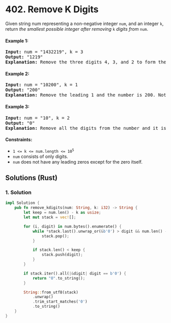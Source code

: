 # 402. Remove K Digits
Given string num representing a non-negative integer `num`, and an integer `k`, return *the smallest possible integer after removing* `k` *digits from* `num`.

#### Example 1:
<pre>
<strong>Input:</strong> num = "1432219", k = 3
<strong>Output:</strong> "1219"
<strong>Explanation:</strong> Remove the three digits 4, 3, and 2 to form the new number 1219 which is the smallest.
</pre>

#### Example 2:
<pre>
<strong>Input:</strong> num = "10200", k = 1
<strong>Output:</strong> "200"
<strong>Explanation:</strong> Remove the leading 1 and the number is 200. Note that the output must not contain leading zeroes.
</pre>

#### Example 3:
<pre>
<strong>Input:</strong> num = "10", k = 2
<strong>Output:</strong> "0"
<strong>Explanation:</strong> Remove all the digits from the number and it is left with nothing which is 0.
</pre>

#### Constraints:
* <code>1 <= k <= num.length <= 10<sup>5</sup></code>
* `num` consists of only digits.
* `num` does not have any leading zeros except for the zero itself.

## Solutions (Rust)

### 1. Solution
```Rust
impl Solution {
    pub fn remove_kdigits(num: String, k: i32) -> String {
        let keep = num.len() - k as usize;
        let mut stack = vec![];

        for (i, digit) in num.bytes().enumerate() {
            while *stack.last().unwrap_or(&b'0') > digit && num.len() - i + stack.len() > keep {
                stack.pop();
            }

            if stack.len() < keep {
                stack.push(digit);
            }
        }

        if stack.iter().all(|&digit| digit == b'0') {
            return "0".to_string();
        }

        String::from_utf8(stack)
            .unwrap()
            .trim_start_matches('0')
            .to_string()
    }
}
```
